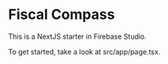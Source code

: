 # Fiscal Compass

This is a NextJS starter in Firebase Studio.

To get started, take a look at src/app/page.tsx.
